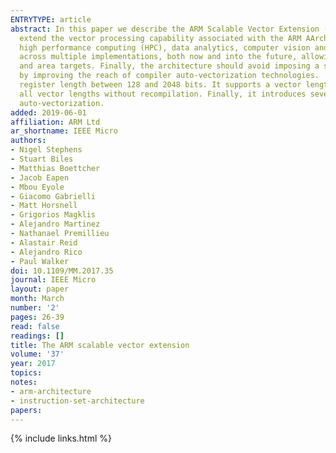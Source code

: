 ```yaml
---
ENTRYTYPE: article
abstract: In this paper we describe the ARM Scalable Vector Extension (SVE). Several goals guided the design of the architecture. First was the need to
  extend the vector processing capability associated with the ARM AArch64 execution state to better address the compute requirements in domains such as
  high performance computing (HPC), data analytics, computer vision and machine learning. Second was the desire to introduce an extension that can scale
  across multiple implementations, both now and into the future, allowing CPU designers to choose the vector length most suitable for their power, performance
  and area targets. Finally, the architecture should avoid imposing a software development cost as the vector length changes and where possible reduce it
  by improving the reach of compiler auto-vectorization technologies.  We believe SVE achieves these goals. It allows implementations to choose a vector
  register length between 128 and 2048 bits. It supports a vector length agnostic programming model which allows code to run and scale automatically across
  all vector lengths without recompilation. Finally, it introduces several innovative features that begin to overcome some of the traditional barriers to
  auto-vectorization.
added: 2019-06-01
affiliation: ARM Ltd
ar_shortname: IEEE Micro
authors:
- Nigel Stephens
- Stuart Biles
- Matthias Boettcher
- Jacob Eapen
- Mbou Eyole
- Giacomo Gabrielli
- Matt Horsnell
- Grigorios Magklis
- Alejandro Martinez
- Nathanael Premillieu
- Alastair Reid
- Alejandro Rico
- Paul Walker
doi: 10.1109/MM.2017.35
journal: IEEE Micro
layout: paper
month: March
number: '2'
pages: 26-39
read: false
readings: []
title: The ARM scalable vector extension
volume: '37'
year: 2017
topics:
notes:
- arm-architecture
- instruction-set-architecture
papers:
---
```


{% include links.html %}
